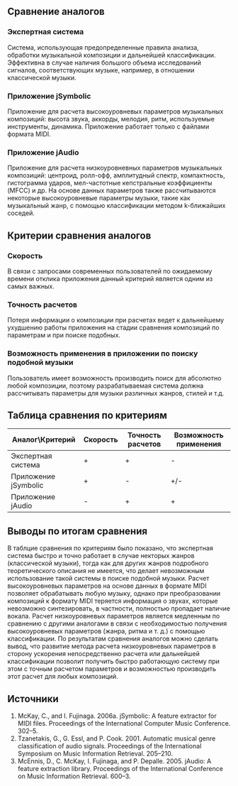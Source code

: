 ﻿## Сравнение аналогов
###  Экспертная система
Система, использующая предопределенные правила анализа, обработки музыкальной композиции и дальнейшей классификации. Эффективна в случае наличия большого объема исследований сигналов, соответствующих музыке, например, в отношении классической музыки.
### Приложение jSymbolic
Приложение для расчета высокоуровневых параметров музыкальных композиций: высота звука, аккорды, мелодия, ритм, используемые инструменты, динамика. Приложение работает только с файлами формата MIDI.
### Приложение jAudio
Приложение для расчета низкоуровневных параметров музыкальных композиций: центроид, ролл-офф, амплитудный спектр, компактность, гистограмма ударов, мел-частотные кепстральные коэффициенты (MFCC) и др. На основе данных параметров также рассчитываются некоторые высокоуровневые параметры музыки, такие как музыкальный жанр, с помощью классификации методом k-ближайших соседей.
## Критерии сравнения аналогов
### Скорость
В связи с запросами современных пользователей по ожидаемому времени отклика приложения данный критерий является одним из самых важных.
### Точность расчетов 
Потеря информации о композиции при расчетах ведет к дальнейшему ухудшению работы приложения на стадии сравнения композиций по параметрам и  при поиске подобных.
### Возможность применения в приложении по поиску подобной музыки
Пользователь имеет возможность производить поиск для абсолютно любой композиции, поэтому разрабатываемая система должна рассчитывать параметры для музыки различных жанров, стилей и т.д.
## Таблица сравнения по критериям
Аналог\Критерий | Скорость | Точность расчетов | Возможность применения
--------------- | -------- | ----------------- | ----------------------
Экспертная система | + | + | -
Приложение jSymbolic | + | - | +/-
Приложение jAudio | - | + | +
## Выводы по итогам сравнения
В таблцие сравнения по критериям было показано, что экспертная система быстро и точно работает в случае некторых жанров (классической музыки), тогда как для других жанров подробного теоретического описания не имеется, что делает невозможным использование такой системы в поиске подобной музыки. Расчет высокоуровневых параметров на основе данных в формате MIDI позволяет обрабатывать любую музыку, однако при преобразовании композиций к формату MIDI теряется информация о звуках, которые невозможно синтезировать, в частности, полностью пропадает наличие вокала. Расчет низкоуровневых параметров является медленным по сравнению с другими аналогами в связи с необходимостью получения высокоуровневых параметров (жанра, ритма и т. д.) с помощью классификации. По результатам сравнения аналогов можно сделать вывод, что развитие метода расчета низкоуровневых параметров в сторону ускорения непосредственно расчета или дальнейшей классификации позволит получить быстро работающую систему при этом с точным расчетом параметров и возможностью производить этот расчет для любых композиций.
## Источники
1. McKay, C., and I. Fujinaga. 2006a. jSymbolic: A feature extractor for MIDI files. Proceedings of the International Computer Music Conference. 302–5.
2. Tzanetakis,  G.,  G.  Essl,  and  P.  Cook.  2001.  Automatic musical  genre  classification  of  audio  signals.  Proceedings of the International Symposium on Music Information Retrieval. 205–210.
3. McEnnis, D., C. McKay, I. Fujinaga, and P. Depalle. 2005. jAudio: A feature extraction library. Proceedings of the International Conference on Music Information Retrieval. 600–3.
